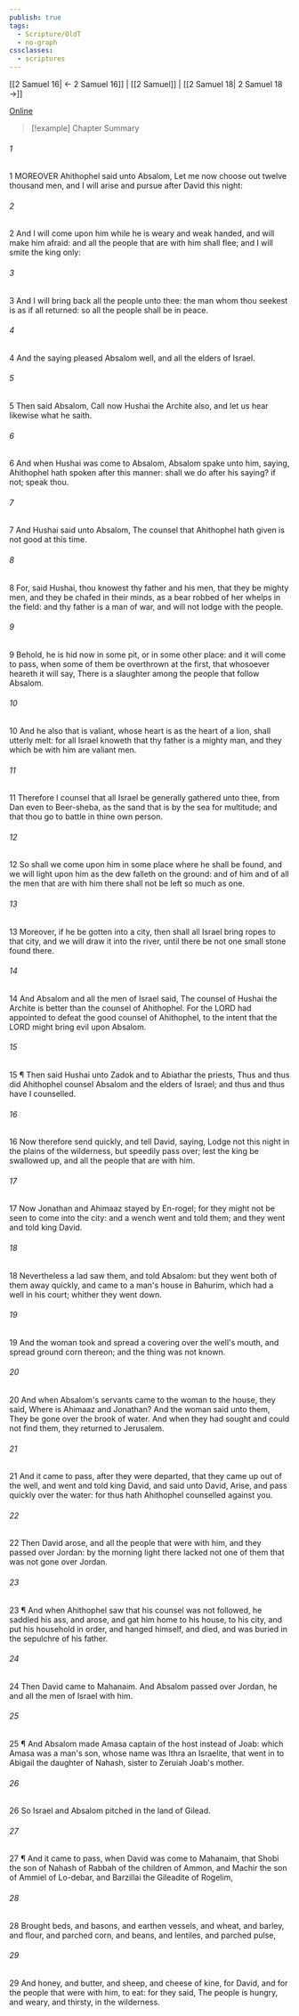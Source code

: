 ```yaml
---
publish: true
tags:
  - Scripture/OldT
  - no-graph
cssclasses:
  - scriptures
---
```

[[2 Samuel 16| ← 2 Samuel 16]] | [[2 Samuel]] | [[2 Samuel 18| 2 Samuel 18 →]]

[Online](https://churchofjesuschrist.org/study/scriptures/ot/2-sam/17?lang=eng)

>[!example] Chapter Summary
>
###### 1
1 MOREOVER Ahithophel said unto Absalom, Let me now choose out twelve thousand men, and I will arise and pursue after David this night:
###### 2
2 And I will come upon him while he is weary and weak handed, and will make him afraid: and all the people that are with him shall flee; and I will smite the king only:
###### 3
3 And I will bring back all the people unto thee: the man whom thou seekest is as if all returned: so all the people shall be in peace.
###### 4
4 And the saying pleased Absalom well, and all the elders of Israel.
###### 5
5 Then said Absalom, Call now Hushai the Archite also, and let us hear likewise what he saith.
###### 6
6 And when Hushai was come to Absalom, Absalom spake unto him, saying, Ahithophel hath spoken after this manner: shall we do after his saying?  if not; speak thou.
###### 7
7 And Hushai said unto Absalom, The counsel that Ahithophel hath given is not good at this time.
###### 8
8 For, said Hushai, thou knowest thy father and his men, that they be mighty men, and they be chafed in their minds, as a bear robbed of her whelps in the field: and thy father is a man of war, and will not lodge with the people.
###### 9
9 Behold, he is hid now in some pit, or in some other place: and it will come to pass, when some of them be overthrown at the first, that whosoever heareth it will say, There is a slaughter among the people that follow Absalom.
###### 10
10 And he also that is valiant, whose heart is as the heart of a lion, shall utterly melt: for all Israel knoweth that thy father is a mighty man, and they which be with him are valiant men.
###### 11
11 Therefore I counsel that all Israel be generally gathered unto thee, from Dan even to Beer-sheba, as the sand that is by the sea for multitude; and that thou go to battle in thine own person.
###### 12
12 So shall we come upon him in some place where he shall be found, and we will light upon him as the dew falleth on the ground: and of him and of all the men that are with him there shall not be left so much as one.
###### 13
13 Moreover, if he be gotten into a city, then shall all Israel bring ropes to that city, and we will draw it into the river, until there be not one small stone found there.
###### 14
14 And Absalom and all the men of Israel said, The counsel of Hushai the Archite is better than the counsel of Ahithophel.  For the LORD had appointed to defeat the good counsel of Ahithophel, to the intent that the LORD might bring evil upon Absalom.
###### 15
15 ¶ Then said Hushai unto Zadok and to Abiathar the priests, Thus and thus did Ahithophel counsel Absalom and the elders of Israel; and thus and thus have I counselled.
###### 16
16 Now therefore send quickly, and tell David, saying, Lodge not this night in the plains of the wilderness, but speedily pass over; lest the king be swallowed up, and all the people that are with him.
###### 17
17 Now Jonathan and Ahimaaz stayed by En-rogel; for they might not be seen to come into the city: and a wench went and told them; and they went and told king David.
###### 18
18 Nevertheless a lad saw them, and told Absalom: but they went both of them away quickly, and came to a man's house in Bahurim, which had a well in his court; whither they went down.
###### 19
19 And the woman took and spread a covering over the well's mouth, and spread ground corn thereon; and the thing was not known.
###### 20
20 And when Absalom's servants came to the woman to the house, they said, Where is Ahimaaz and Jonathan?  And the woman said unto them, They be gone over the brook of water.  And when they had sought and could not find them, they returned to Jerusalem.
###### 21
21 And it came to pass, after they were departed, that they came up out of the well, and went and told king David, and said unto David, Arise, and pass quickly over the water: for thus hath Ahithophel counselled against you.
###### 22
22 Then David arose, and all the people that were with him, and they passed over Jordan: by the morning light there lacked not one of them that was not gone over Jordan.
###### 23
23 ¶ And when Ahithophel saw that his counsel was not followed, he saddled his ass, and arose, and gat him home to his house, to his city, and put his household in order, and hanged himself, and died, and was buried in the sepulchre of his father.
###### 24
24 Then David came to Mahanaim.  And Absalom passed over Jordan, he and all the men of Israel with him.
###### 25
25 ¶ And Absalom made Amasa captain of the host instead of Joab: which Amasa was a man's son, whose name was Ithra an Israelite, that went in to Abigail the daughter of Nahash, sister to Zeruiah Joab's mother.
###### 26
26 So Israel and Absalom pitched in the land of Gilead.
###### 27
27 ¶ And it came to pass, when David was come to Mahanaim, that Shobi the son of Nahash of Rabbah of the children of Ammon, and Machir the son of Ammiel of Lo-debar, and Barzillai the Gileadite of Rogelim,
###### 28
28 Brought beds, and basons, and earthen vessels, and wheat, and barley, and flour, and parched corn, and beans, and lentiles, and parched pulse,
###### 29
29 And honey, and butter, and sheep, and cheese of kine, for David, and for the people that were with him, to eat: for they said, The people is hungry, and weary, and thirsty, in the wilderness.




